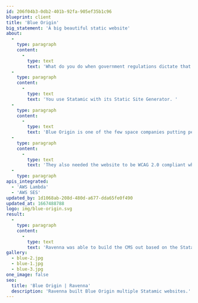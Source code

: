 ```yaml
---
id: 206f04b3-0db2-401b-92fa-905ef35b1c96
blueprint: client
title: 'Blue Origin'
big_statement: 'A big beautiful static website'
about:
  -
    type: paragraph
    content:
      -
        type: text
        text: 'What do you do when government regulations dictate that you cannot have a database for your website?'
  -
    type: paragraph
    content:
      -
        type: text
        text: 'You use Statamic with its Static Site Generator. '
  -
    type: paragraph
    content:
      -
        type: text
        text: 'Blue Origin is one of the few space companies putting people into space.  Their website needs strong visual imagery and their content authors need to be able to manage the content with ease. '
  -
    type: paragraph
    content:
      -
        type: text
        text: 'They also needed the website to be WCAG 2.0 compliant while also being visually stunning.'
  -
    type: paragraph
apis_integrated:
  - 'AWS Lambda'
  - 'AWS SES'
updated_by: 1d1068ab-208d-480d-a677-dda65fe0f490
updated_at: 1667488788
logo: img/blue-origin.svg
result:
  -
    type: paragraph
    content:
      -
        type: text
        text: 'Ravenna was able to build the CMS out based on the Statamic CMS and give content authors an easy-to-use but highly customizable authoring experience.  The result is a beautiful website that draws the visitor in and shares the amazing work being done at Blue. '
gallery:
  - blue-2.jpg
  - blue-1.jpg
  - blue-3.jpg
one_image: false
seo:
  title: 'Blue Origin | Ravenna'
  description: 'Ravenna built Blue Origin multiple Statamic websites.'
---
```

